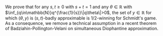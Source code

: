 We prove that for any $s,t\ge0$ with $s+t=1$ and any $\theta\in\mathbb{R}$ with $\inf_{q\in\mathbb{N}}q^{\frac{1}{s}}\|q\theta\|>0$, the set of $y\in\mathbb{R}$ for which $(\theta,y)$ is $(s,t)$-badly approximable is 1/2-winning for Schmidt's game. As a consequence, we remove a technical assumption in a recent theorem of Badziahin-Pollington-Velani on simultaneous Diophantine approximation.
